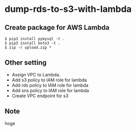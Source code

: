 # dump-rds-to-s3-with-lambda

## Create package for AWS Lambda

```
$ pip3 install pymysql -t .
$ pip3 install boto3 -t .
$ zip -r upload.zip *
```
## Other setting

* Assign VPC to Lambda.
* Add s3 policy to IAM role for lambda
* Add rds policy to IAM role for lambda
* Add sns policy to IAM role for lambda
* Create VPC endpoint for s3

## Note

hoge
